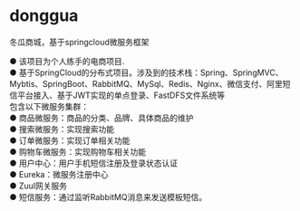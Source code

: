 # donggua

冬瓜商城，基于springcloud微服务框架  

● 该项目为个人练手的电商项目.  
● 基于SpringCloud的分布式项目。涉及到的技术栈：Spring、SpringMVC、Mybtis、SpringBoot、RabbitMQ、MySql、Redis、Nginx、微信支付、阿里短信平台接入、基于JWT实现的单点登录、FastDFS文件系统等  
包含以下微服务集群：  
● 商品微服务：商品的分类、品牌、具体商品的维护  
● 搜索微服务：实现搜索功能  
● 订单微服务：实现订单相关功能  
● 购物车微服务：实现购物车相关功能  
● 用户中心：用户手机短信注册及登录状态认证  
● Eureka：微服务注册中心  
● Zuul网关服务  
● 短信服务：通过监听RabbitMQ消息来发送模板短信。  
